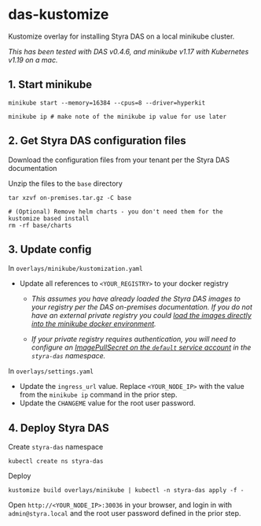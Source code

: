 # das-kustomize

Kustomize overlay for installing Styra DAS on a local minikube cluster.

_This has been tested with DAS v0.4.6, and minikube v1.17 with Kubernetes v1.19 on a mac._

## 1. Start minikube
```
minikube start --memory=16384 --cpus=8 --driver=hyperkit

minikube ip # make note of the minikube ip value for use later
```

## 2. Get Styra DAS configuration files 
Download the configuration files from your tenant per the Styra DAS documentation

Unzip the files to the `base` directory
```
tar xzvf on-premises.tar.gz -C base

# (Optional) Remove helm charts - you don't need them for the kustomize based install
rm -rf base/charts
```

## 3. Update config
In `overlays/minikube/kustomization.yaml`
* Update all references to `<YOUR_REGISTRY>` to your docker registry

    * _This assumes you have already loaded the Styra DAS images to your registry per the DAS on-premises documentation. If you do not have an external private registry you could [load the images directly into the minikube docker environment](https://stackoverflow.com/questions/42564058/how-to-use-local-docker-images-with-minikube)._

    * _If your private registry requires authentication, you will need to configure an [ImagePullSecret on the `default` service account](https://kubernetes.io/docs/tasks/configure-pod-container/configure-service-account/#add-imagepullsecrets-to-a-service-account) in the `styra-das` namespace._

In `overlays/settings.yaml`
* Update the `ingress_url` value. Replace `<YOUR_NODE_IP>` with the value from the `minikube ip` command in the prior step.
* Update the `CHANGEME` value for the root user password.

## 4. Deploy Styra DAS
Create `styra-das` namespace
```
kubectl create ns styra-das
```

Deploy
```
kustomize build overlays/minikube | kubectl -n styra-das apply -f -
```

Open `http://<YOUR_NODE_IP>:30036` in your browser, and login in with `admin@styra.local` and the root user password defined in the prior step.
